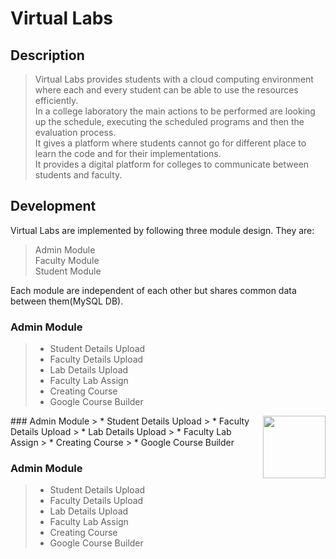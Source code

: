 # Virtual Labs
## Description
> Virtual Labs provides students with a cloud computing environment where each and every student can be able to use the resources efficiently.<br/>
> In a college laboratory the main actions to be performed are looking up the schedule, executing the scheduled programs and then the evaluation process. <br/>
> It gives a platform where students cannot go for different place to learn the code and for their implementations.<br/>
> It provides a digital platform for colleges to communicate between students and faculty.<br/>
## Development
Virtual Labs are implemented by following three module design. They are:
> Admin Module<br/>
> Faculty Module<br/>
> Student Module<br/>

Each module are independent of each other but shares common data between them(MySQL DB).
### Admin Module
> * Student Details Upload
> * Faculty Details Upload
> * Lab Details Upload
> * Faculty Lab Assign	
> * Creating Course
  > * Google Course Builder
     
<img align="right" width="100" height="100" src="http://www.fillmurray.com/100/100">
### Admin Module
> * Student Details Upload
> * Faculty Details Upload
> * Lab Details Upload
> * Faculty Lab Assign	
> * Creating Course
  > * Google Course Builder
  
  ### Admin Module
> * Student Details Upload
> * Faculty Details Upload
> * Lab Details Upload
> * Faculty Lab Assign	
> * Creating Course
  > * Google Course Builder
